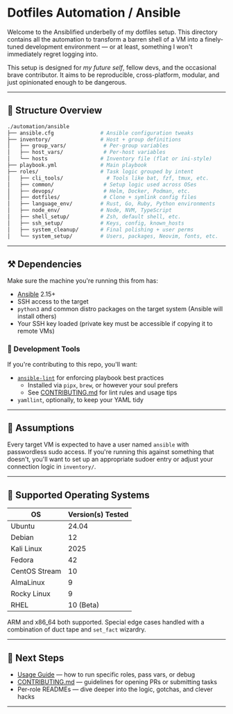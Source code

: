 # Dotfiles Automation / Ansible

Welcome to the Ansiblified underbelly of my dotfiles setup. This directory contains all the automation to transform a barren shell of a VM into a finely-tuned development environment — or at least, something I won't immediately regret logging into.

This setup is designed for *my future self*, fellow devs, and the occasional brave contributor. It aims to be reproducible, cross-platform, modular, and just opinionated enough to be dangerous.

---

## 📂 Structure Overview

```bash
./automation/ansible
├── ansible.cfg               # Ansible configuration tweaks
├── inventory/                # Host + group definitions
│   ├── group_vars/            # Per-group variables
│   ├── host_vars/             # Per-host variables
│   └── hosts                 # Inventory file (flat or ini-style)
├── playbook.yml              # Main playbook
├── roles/                    # Task logic grouped by intent
│   ├── cli_tools/              # Tools like bat, fzf, tmux, etc.
│   ├── common/                # Setup logic used across OSes
│   ├── devops/                # Helm, Docker, Podman, etc.
│   ├── dotfiles/              # Clone + symlink config files
│   ├── language_env/         # Rust, Go, Ruby, Python environments
│   ├── node_env/             # Node, NVM, TypeScript
│   ├── shell_setup/          # Zsh, default shell, etc.
│   ├── ssh_setup/            # Keys, config, known_hosts
│   ├── system_cleanup/       # Final polishing + user perms
│   └── system_setup/         # Users, packages, Neovim, fonts, etc.
```

---

## ⚒️ Dependencies

Make sure the machine you're running this from has:

- [Ansible](https://docs.ansible.com/) 2.15+
- SSH access to the target
- `python3` and common distro packages on the target system (Ansible will install others)
- Your SSH key loaded (private key must be accessible if copying it to remote VMs)

### 🧪 Development Tools

If you're contributing to this repo, you'll want:

- [`ansible-lint`](https://ansible-lint.readthedocs.io/en/latest/) for enforcing playbook best practices
  - Installed via `pipx`, `brew`, or however your soul prefers
  - See [CONTRIBUTING.md](CONTRIBUTING.md) for lint rules and usage tips
- `yamllint`, optionally, to keep your YAML tidy

---

## 🔐 Assumptions

Every target VM is expected to have a user named `ansible` with passwordless sudo access. If you're running this against something that doesn't, you'll want to set up an appropriate sudoer entry or adjust your connection logic in `inventory/`.

---

## 🚀 Supported Operating Systems

| OS            | Version(s) Tested |
| ------------- | ----------------- |
| Ubuntu        | 24.04             |
| Debian        | 12                |
| Kali Linux    | 2025              |
| Fedora        | 42                |
| CentOS Stream | 10                |
| AlmaLinux     | 9                 |
| Rocky Linux   | 9                 |
| RHEL          | 10 (Beta)         |

ARM and x86\_64 both supported. Special edge cases handled with a combination of duct tape and `set_fact` wizardry.

---

## 👟 Next Steps

- [Usage Guide](USAGE.md) — how to run specific roles, pass vars, or debug
- [CONTRIBUTING.md](CONTRIBUTING.md) — guidelines for opening PRs or submitting tasks
- Per-role READMEs — dive deeper into the logic, gotchas, and clever hacks

---
